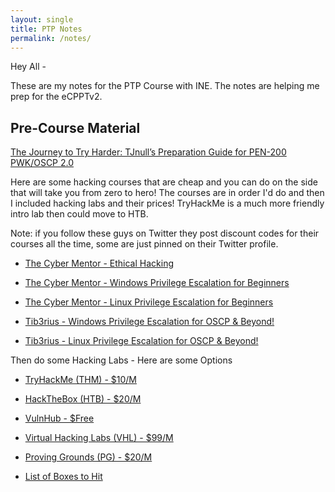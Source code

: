 ```yaml
---
layout: single
title: PTP Notes
permalink: /notes/
---
```


Hey All -

These are my notes for the PTP Course with INE.  The notes are helping me prep for the eCPPTv2.

## Pre-Course Material

[The Journey to Try Harder: TJnull’s Preparation Guide for PEN-200 PWK/OSCP 2.0](https://www.netsecfocus.com/oscp/2021/05/06/The_Journey_to_Try_Harder-_TJnull-s_Preparation_Guide_for_PEN-200_PWK_OSCP_2.0.html)

Here are some hacking courses that are cheap and you can do on the side that will take you from zero to hero! The courses are in order I'd do and then I included hacking labs and their prices! TryHackMe is a much more friendly intro lab then could move to HTB.

Note: if you follow these guys on Twitter they post discount codes for their courses all the time, some are just pinned on their Twitter profile.

- [The Cyber Mentor - Ethical Hacking](https://academy.tcm-sec.com/p/practical-ethical-hacking-the-complete-course)
- [The Cyber Mentor - Windows Privilege Escalation for Beginners](https://academy.tcm-sec.com/p/windows-privilege-escalation-for-beginners)
- [The Cyber Mentor - Linux Privilege Escalation for Beginners](https://academy.tcm-sec.com/p/linux-privilege-escalation)

- [Tib3rius - Windows Privilege Escalation for OSCP & Beyond!](https://www.udemy.com/course/windows-privilege-escalation/)
- [Tib3rius - Linux Privilege Escalation for OSCP & Beyond!](https://www.udemy.com/course/linux-privilege-escalation/)

Then do some Hacking Labs - Here are some Options

- [TryHackMe (THM) - $10/M](https://tryhackme.com/)
- [HackTheBox (HTB) - $20/M](https://www.hackthebox.eu/)
- [VulnHub - $Free](https://www.vulnhub.com/)
- [Virtual Hacking Labs (VHL) - $99/M](https://www.virtualhackinglabs.com/)
- [Proving Grounds (PG) - $20/M](https://www.offensive-security.com/labs/individual/)

- [List of Boxes to Hit](https://docs.google.com/spreadsheets/d/1dwSMIAPIam0PuRBkCiDI88pU3yzrqqHkDtBngUHNCw8/edit?usp=drivesdk)